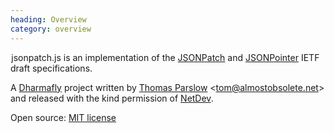 ```yaml
--- 
heading: Overview
category: overview
---
```


&#8202;<span class="project-name">jsonpatch.js</span> is an implementation of the [JSONPatch][jsonpatch-spec] and [JSONPointer][jsonpointer-spec] IETF draft specifications.

A [Dharmafly][df] project written by [Thomas Parslow][tom] <[tom@almostobsolete.net][tom-email]> and released with the kind permission of [NetDev][netdev].

Open source: [MIT license][mit]


[jsonpatch-spec]: https://tools.ietf.org/html/draft-ietf-appsawg-json-patch
[jsonpointer-spec]: http://tools.ietf.org/html/draft-ietf-appsawg-json-pointer
[df]: http://dharmafly.com
[tom]: http://almostobsolete.net
[tom-email]: mailto:tom@almostobsolete.net
[netdev]: http://www.netdev.co.uk
[mit]: http://opensource.org/licenses/mit-license.php
